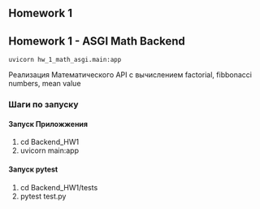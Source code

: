 ## Homework 1
## Homework 1 - ASGI Math Backend

    uvicorn hw_1_math_asgi.main:app
Реализация Математического API с вычислением factorial, fibbonacci numbers, mean value
### Шаги по запуску
#### Запуск Приложжения
1. cd Backend_HW1
2. uvicorn main:app
#### Запуск pytest
1. cd Backend_HW1/tests
2. pytest test.py